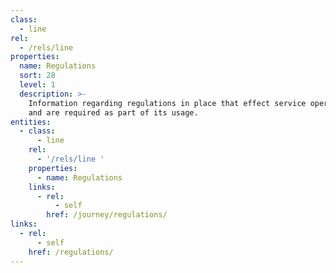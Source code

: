 ```yaml
---
class:
  - line
rel:
  - /rels/line
properties:
  name: Regulations
  sort: 28
  level: 1
  description: >-
    Information regarding regulations in place that effect service operations,
    and are required as part of its usage.
entities:
  - class:
      - line
    rel:
      - '/rels/line '
    properties:
      - name: Regulations
    links:
      - rel:
          - self
        href: /journey/regulations/
links:
  - rel:
      - self
    href: /regulations/
---
```

